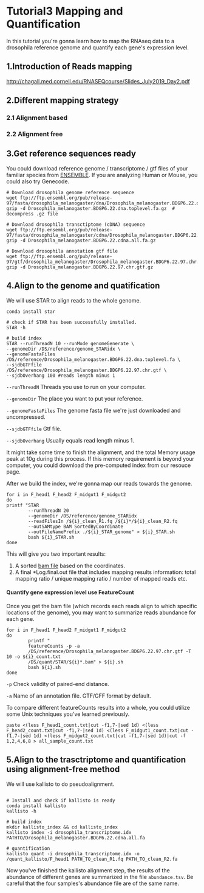 # Tutorial3 Mapping and Quantification
In this tutorial you're gonna learn how to map the RNAseq data to a drosophila reference genome and quantify each gene's expression level. 

## 1.Introduction of Reads mapping
http://chagall.med.cornell.edu/RNASEQcourse/Slides_July2019_Day2.pdf

## 2.Different mapping strategy 
### 2.1 Alignment based
### 2.2 Alignment free

## 3.Get reference sequences ready
You could download reference genome / transcriptome / gtf files of your familiar species from [ENSEMBLE](https://uswest.ensembl.org/info/data/ftp/index.html).
If you are analyzing Human or Mouse, you could also try Genecode.

```Shell
# Download drosophila genome reference sequence 
wget ftp://ftp.ensembl.org/pub/release-97/fasta/drosophila_melanogaster/dna/Drosophila_melanogaster.BDGP6.22.dna.toplevel.fa.gz
gzip -d Drosophila_melanogaster.BDGP6.22.dna.toplevel.fa.gz  # decompress .gz file 

# Download drosophila transctiptome (cDNA) sequence
wget ftp://ftp.ensembl.org/pub/release-97/fasta/drosophila_melanogaster/cdna/Drosophila_melanogaster.BDGP6.22.cdna.all.fa.gz
gzip -d Drosophila_melanogaster.BDGP6.22.cdna.all.fa.gz

# Download drosophila annotation gtf file
wget ftp://ftp.ensembl.org/pub/release-97/gtf/drosophila_melanogaster/Drosophila_melanogaster.BDGP6.22.97.chr.gtf.gz
gzip -d Drosophila_melanogaster.BDGP6.22.97.chr.gtf.gz
```
## 4.Align to the genome and quatification
We will use STAR to align reads to the whole genome.
```Shell
conda install star

# check if STAR has been successfully installed.
STAR -h 

# build index
STAR --runThreadN 10 --runMode genomeGenerate \
--genomeDir /DS/reference/genome_STARidx \
--genomeFastaFiles /DS/reference/Drosophila_melanogaster.BDGP6.22.dna.toplevel.fa \
--sjdbGTFfile /DS/reference/Drosophila_melanogaster.BDGP6.22.97.chr.gtf \
--sjdbOverhang 100 #reads length minus 1                                               
```

`--runThreadN` Threads you use to run on your computer.  

`--genomeDir` The place you want to put your reference.  

`--genomeFastaFiles` The genome fasta file we're just downloaded and uncompressed.  

`--sjdbGTFfile` Gtf file.  

`--sjdbOverhang` Usually equals read length minus 1.  


It might take some time to finish the alignment, and the total Memory usage peak at 10g during this process. If this memory requirement is beyond your computer, you could download the pre-computed index from our resouce page. 


After we build the index, we're gonna map our reads towards the genome.
```Shell
for i in F_head1 F_head2 F_midgut1 F_midgut2
do
printf "STAR 
        --runThreadN 20 
        --genomeDir /DS/reference/genome_STARidx 
        --readFilesIn /${i}_clean_R1.fq /${i}*/${i}_clean_R2.fq 
        --outSAMtype BAM SortedByCoordinate 
        --outFileNamePrefix ./${i}_STAR_genome" > ${i}_STAR.sh
        bash ${i}_STAR.sh 
done
```
This will give you two important results:
1) A sorted [bam file](https://support.illumina.com/help/BS_App_RNASeq_Alignment_OLH_1000000006112/Content/Source/Informatics/BAM-Format.html) based on the coordinates.
2) A final \*Log.final.out file that includes mapping results information: total mapping ratio / unique mapping ratio / number of mapped reads etc. 
 
#### Quantify gene expression level use FeatureCount
Once you get the bam file (which records each reads align to which specific locations of the genome), you may want to summarize reads abundance for each gene.   
```Shell
for i in F_head1 F_head2 F_midgut1 F_midgut2
do
        printf "
        featureCounts -p -a                                 
        /DS/reference/Drosophila_melanogaster.BDGP6.22.97.chr.gtf -T 10 -o ${i}_count.txt 
        /DS/quant/STAR/${i}*.bam" > ${i}.sh
        bash ${i}.sh 
done

```
`-p` Check validity of paired-end distance.  

`-a` Name of an annotation file. GTF/GFF format by default.

To compare different featureCounts results into a whole, you could utilize some Unix techniques you've learned previously.
```Shell
paste <(less F_head1_count.txt|cut -f1,7-|sed 1d) <(less F_head2_count.txt|cut -f1,7-|sed 1d) <(less F_midgut1_count.txt|cut -f1,7-|sed 1d) <(less F_midgut2_count.txt|cut -f1,7-|sed 1d)|cut -f 1,2,4,6,8 > all_sample_count.txt

```


## 5.Align to the trasctriptome and quantification using alignment-free method
We will use kallisto to do pseudoalignment. 
```Shell

# Install and check if kallisto is ready
conda install kallisto
kallisto -h

# build index
mkdir kallisto_index && cd kallisto_index
kallisto index -i drosophila_transcriptome.idx PATHTO/Drosophila_melanogaster.BDGP6.22.cdna.all.fa

# quantification
kallisto quant -i drosophila_transcriptome.idx -o /quant_kallisto/F_head1 PATH_TO_clean_R1.fq PATH_TO_clean_R2.fa
```

Now you've finished the kallisto alignment step, the results of the abundance of different genes are summarized in the file 
`abundance.tsv`. Be careful that the four samples's abundance file are of the same name. 






